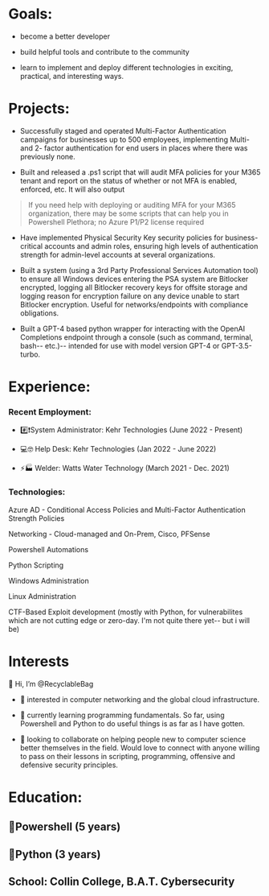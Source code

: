 <h1>Goals:</h1>

- become a better developer

- build helpful tools and contribute to the community

- learn to implement and deploy different technologies in exciting, practical, and interesting ways.

<h1>Projects:</h1>

- Successfully staged and operated Multi-Factor Authentication campaigns for businesses up to 500 employees, implementing Multi- and 2- factor authentication for end users in places where there was previously none.

- Built and released a .ps1 script that will audit MFA policies for your M365 tenant and report on the status of whether or not MFA is enabled, enforced, etc. It will also output 
> If you need help with deploying or auditing MFA for your M365 organization, there may be some scripts that can help you in Powershell Plethora; no Azure P1/P2 license required

- Have implemented Physical Security Key security policies for business-critical accounts and admin roles, ensuring high levels of authentication strength for admin-level accounts at several organizations.

- Built a system (using a 3rd Party Professional Services Automation tool) to ensure all Windows devices entering the PSA system are Bitlocker encrypted, logging all Bitlocker recovery keys for offsite storage and logging reason for encryption failure on any device unable to start Bitlocker encryption. Useful for networks/endpoints with compliance obligations.

- Built a GPT-4 based python wrapper for interacting with the OpenAI Completions endpoint through a console (such as command, terminal, bash-- etc.)-- intended for use with model version GPT-4 or GPT-3.5-turbo.

<h1>Experience:</h1>

<h3>Recent Employment:</h3>

- #️⃣❗System Administrator: Kehr Technologies (June 2022 - Present)

- 💻🤓 Help Desk: Kehr Technologies (Jan 2022 - June 2022)

- ⚡🏭 Welder: Watts Water Technology (March 2021 - Dec. 2021)


<h3>Technologies:</h3>

Azure AD - Conditional Access Policies and Multi-Factor Authentication Strength Policies

Networking - Cloud-managed and On-Prem, Cisco, PFSense

Powershell Automations

Python Scripting

Windows Administration

Linux Administration

CTF-Based Exploit development (mostly with Python, for vulnerabilites which are not cutting edge or zero-day. I'm not quite there yet-- but i will be)


<h1>Interests</h1>

👋 Hi, I’m @RecyclableBag

- 👀 interested in computer networking and the global cloud infrastructure.

- 🌱 currently learning programming fundamentals. So far, using Powershell and Python to do useful things is as far as I have gotten.

- 💞️ looking to collaborate on helping people new to computer science better themselves in the field. Would love to connect with anyone willing to pass on their lessons in scripting, programming, offensive and defensive security principles.



<h1>Education:</h1>
<h2>🔷Powershell (5 years)</h2>
<h2>🐍Python (3 years)</h2>
<h2>School: Collin College, B.A.T. Cybersecurity</h2>


<!---
RecyclableBag/RecyclableBag is a ✨ special ✨ repository because its `README.md` (this file) appears on your GitHub profile.
You can click the Preview link to take a look at your changes.
--->
